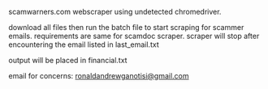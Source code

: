 scamwarners.com webscraper using undetected chromedriver.

download all files then run the batch file to start scraping for scammer emails. requirements are same for scamdoc scraper.
scraper will stop after encountering the email listed in last_email.txt

output will be placed in financial.txt

email for concerns: ronaldandrewganotisi@gmail.com
